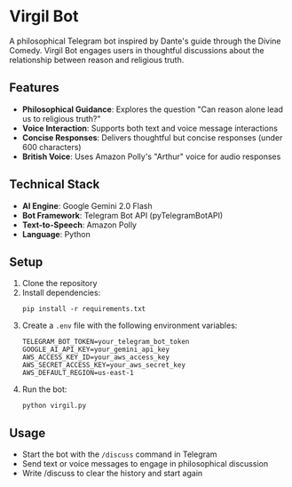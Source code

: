 # Virgil Bot

A philosophical Telegram bot inspired by Dante's guide through the Divine Comedy. Virgil Bot engages users in thoughtful discussions about the relationship between reason and religious truth.

## Features

- **Philosophical Guidance**: Explores the question "Can reason alone lead us to religious truth?"
- **Voice Interaction**: Supports both text and voice message interactions
- **Concise Responses**: Delivers thoughtful but concise responses (under 600 characters)
- **British Voice**: Uses Amazon Polly's "Arthur" voice for audio responses

## Technical Stack

- **AI Engine**: Google Gemini 2.0 Flash
- **Bot Framework**: Telegram Bot API (pyTelegramBotAPI)
- **Text-to-Speech**: Amazon Polly
- **Language**: Python

## Setup

1. Clone the repository
2. Install dependencies:
   ```
   pip install -r requirements.txt
   ```
3. Create a `.env` file with the following environment variables:
   ```
   TELEGRAM_BOT_TOKEN=your_telegram_bot_token
   GOOGLE_AI_API_KEY=your_gemini_api_key
   AWS_ACCESS_KEY_ID=your_aws_access_key
   AWS_SECRET_ACCESS_KEY=your_aws_secret_key
   AWS_DEFAULT_REGION=us-east-1
   ```
4. Run the bot:
   ```
   python virgil.py
   ```

## Usage

- Start the bot with the `/discuss` command in Telegram
- Send text or voice messages to engage in philosophical discussion
- Write /discuss to clear the history and start again
